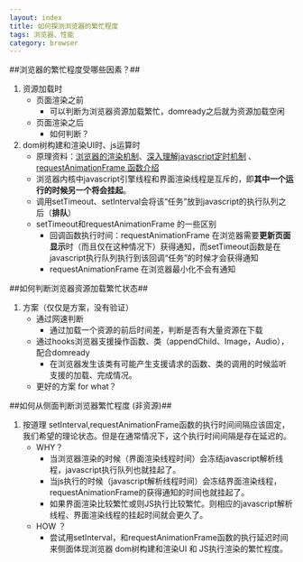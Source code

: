 ```yaml
---
layout: index
title: 如何探测浏览器的繁忙程度 
tags: 浏览器、性能
category: browser
---
```


##浏览器的繁忙程度受哪些因素？##
1. 资源加载时
    + 页面渲染之前
        + 可以判断为浏览器资源加载繁忙，domready之后就为资源加载空闲
    + 页面渲染之后
        + 如何判断？
2. dom树构建和渲染UI时、js运算时
    + 原理资料：[浏览器的渲染机制](http://hi.baidu.com/821402834/item/950fadfa82b3fdbe31c199ca)、[深入理解javascript定时机制](http://www.doc88.com/p-707864123247.html) 、[requestAnimationFrame 函数介绍](http://msdn.microsoft.com/zh-cn/library/ie/hh920765(v=vs.85).aspx)
    + 浏览器内核中javascript引擎线程和界面渲染线程是互斥的，即**其中一个运行的时候另一个将会挂起**。
    + 调用setTimeout、setInterval会将该“任务”放到javascript的执行队列之后（**排队**）
    + setTimeout和requestAnimationFrame 的一些区别
        + 回调函数执行时间：requestAnimationFrame 在浏览器需要**更新页面显示**时（而且仅在这种情况下）获得通知，而setTimeout函数是在javascript执行队列执行到该回调“任务”的时候才会获得通知
        + requestAnimationFrame 在浏览器最小化不会有通知

##如何判断浏览器资源加载繁忙状态##
1. 方案（仅仅是方案，没有验证）
    + 通过网速判断
        + 通过加载一个资源的前后时间差，判断是否有大量资源在下载
    + 通过hooks浏览器支援操作函数、类（appendChild、Image，Audio），配合domready
        + 在浏览器发生该类有可能产生支援请求的函数、类的调用的时候监听支援的加载、完成情况。
    + 更好的方案 for what？
	
##如何从侧面判断浏览器繁忙程度 (非资源)##
1. 按道理 setInterval,requestAnimationFrame函数的执行时间间隔应该固定，我们希望的理论状态。但是在通常情况下，这个执行时间间隔是存在延迟的。
    + WHY？
        + 当浏览器渲染的时候（界面渲染线程时间）会冻结javascript解析线程，javascript执行队列也就挂起了。
        + 当js执行的时候（javascript解析线程时间）会冻结界面渲染线程，requestAnimationFrame的获得通知的时间也就挂起了。
        + 如果界面渲染比较繁忙或则JS执行比较繁忙。则相应的javascript解析线程、界面渲染线程的挂起时间就会更久了。
    + HOW ？ 
        + 尝试用setInterval，和requestAnimationFrame函数的执行延迟时间来侧面体现浏览器  dom树构建和渲染UI 和 JS执行渲染的繁忙程度。